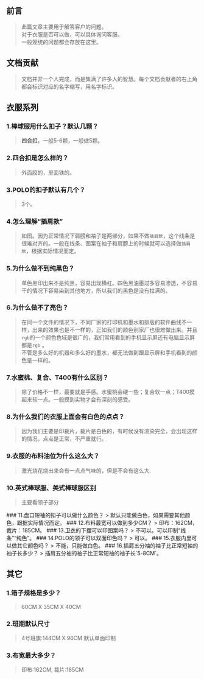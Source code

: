 ## 前言
> 此篇文章主要用于解答客户的问题。  
> 对于衣服是否可以做，可以具体询问客服。  
> 一般笼统的问题都会存放在这里。
## 文档贡献
> 文档并非一个人完成，而是集满了许多人的智慧。每个文档贡献者的右上角都会标识对应的名字缩写，用名字标识。

<Contribution :contributions="contributions"/>

<!-- 

 关于衣服

 -->
## 衣服系列
### 1.棒球服用什么扣子？默认几颗？<Badge type="tip" text="文叔" />
> **四合扣**，一般5-6颗，一般做5颗。
### 2.四合扣是怎么样的？<Badge type="tip" text="文叔" />
> 外面胶的，里面铁的。

<ReferenceData :ImageSrc="Images.SiHeKou.imgPath" :alias="Images.SiHeKou.imgAlias" />

### 3.POLO的扣子默认有几个？
> 3个。
### 4.怎么理解“插肩款”
<ReferenceData :ImageSrc="Images.ChaJian.imgPath" :alias="Images.ChaJian.imgAlias" />

> 如图。因为正常情况下肩膀和袖子是两部分，如果不做`插肩款`，这个线条是很难对齐的。一般在线条、图案在袖子和肩膀上的时候就可以选择做`插肩款`，根据实际情况而定。

### 5.为什么做不到纯黑色？<Badge type="tip" text="桃子姐" />
> 单色黑印出来不是纯黑，容易出现横杠。四色黑油墨过多容易渗透，不容易干的情况下容易染到其他地方，所以我们的黑色是没有拉满的。

### 6.为什么做不了亮色？<Badge type="tip" text="桃子姐" />
> 在同一个文件的情况下，不同厂家的打印机和墨水和排版的软件曲线不一样，出来的效果也是不一样的，正如我们的颜色别家厂也很难做出来。并且`rgb`的一个颜色色域是很广的，我们常用看到的手机显示屏还有电脑显示屏都是`rgb`  。  
> 不管是多么好的机器和多么好的墨水，都无法做到跟显示屏和手机看到的颜色是一样的。
### 7.水蜜桃、复合、T400有什么区别？<Badge type="tip" text="文叔" />
> 除了价格不一样，最要就是手感。水蜜桃会硬一些；复合软一点；T400摸起来软一点。一般摸到实物才会有深刻的感受。
### 8.为什么我们的衣服上面会有白色的点点？<Badge type="tip" text="文叔" />
> 因为我们主要是印裁片，裁片是白色的，有时候没有渲染完全，会出现这样的情况，点点是正常，不严重就行。
### 9.衣服的布料油位为什么这么大？<Badge type="tip" text="文叔" />
> 激光烧花烧出来会有一点点气味的，但是不会有这么大.
### 10.英式棒球服、美式棒球服区别<Badge type="tip" text="芹姐" />
> 主要看领子部分
<ReferenceData :ImageSrc="Images.BBaseball.imgPath" :alias="Images.BBaseball.imgAlias" />
<ReferenceData :ImageSrc="Images.UsaNaseball.imgPath" :alias="Images.UsaNaseball.imgAlias" />
### 11.盘口短袖的扣子可以做什么颜色？
> 默认只能做白色，如果需要其他颜色，跟据实际情况而定。
### 12.布料最宽可以做到多少CM？<Badge type="tip" text="文叔" />
> 印布：162CM，裁片：185CM。
### 13.卫衣的下摆可以印图案吗？<Badge type="tip" text="文叔" />
> 不可以。可以印制“线条”“纯色”。
### 14.POLO的领子可以双面印色吗？<Badge type="tip" text="文叔" />
> 可以。
### 15.衣服内里可以做其它颜色吗？<Badge type="tip" text="文叔" />
> 不能，只能做白色。
### 16.插肩五分袖的袖子比正常短袖的袖子长多少？<Badge type="tip" text="少军" />
> 插肩五分袖的袖子比正常短袖的袖子长`5-8CM`。
<!-- 

 关于出货

 -->
## 发货系列
### 1.打样什么时候可以做好？
> 正常情况第2天。
### 2.大货什么时候可以做好？
> 正常情况3天内，根据实际情况而定。
### 3.默认发什么快递？<Badge type="tip" text="军少" />
> 包中通。 有顺丰、德邦、壹米滴答、货拉拉、跨越、京东(客户约)。

<!-- 

 其它

 -->

## 其它
### 1.箱子规格是多少？
> 60CM X 35CM X 40CM
<ReferenceData :ImageSrc="Images.BoxSpecification.imgPath" :alias="Images.BoxSpecification.imgAlias" />

### 2.班期默认尺寸
> 4号班旗:144CM X 96CM 默认单面印制

### 3.布宽最大多少？<Badge type="tip" text="文叔" />
> 印布:162CM, 裁片:185CM

<script setup>
import { ref,onMounted  } from 'vue'
import { getImagesUrl } from '../components/sever/sever.js'
import { apiNumbers } from '../components/data/AllMaterial.js' // 素材数据

const Images = {
  SiHeKou: {
    imgPath: 'https://bu.dusays.com/2024/12/17/676057610c39f.png',
    imgAlias: '四合扣',
  },
  ChaJian: {
    imgPath: 'https://bu.dusays.com/2024/12/17/67605760d5425.png',
    imgAlias: '插肩款',
  },
  BoxSpecification: {
    imgPath: 'https://bu.dusays.com/2024/12/17/67605761b938d.png',
    imgAlias: '箱子规格',
  },
  BBaseball: {
    imgPath: 'https://bu.dusays.com/2024/12/17/676059757ef48.png',
    imgAlias: '英式棒球服',
  },
  UsaNaseball: {
    imgPath: 'https://bu.dusays.com/2024/12/17/676059759025d.png',
    imgAlias: '美式棒球服',
  },
};

const contributions = ref([]);
//使用localStorage缓存
const CACHE_KEY = 'contributions_cache'
const CACHE_EXPIRY = 24 * 60 * 60 * 1000 // 24小时的毫秒数

const getContributionsData = async () => {
  try {
    const res = await getImagesUrl(apiNumbers.Contribution)
    const cachedData = {
      data: res,
      timestamp: Date.now()
    }
    localStorage.setItem(CACHE_KEY, JSON.stringify(cachedData))
    return res
  } catch (error) {
    console.error('获取贡献者数据失败:', error)
    return []
  }
}

onMounted(async ()=> {
  // 尝试从缓存获取数据
  const cachedData = localStorage.getItem(CACHE_KEY)

  if (cachedData) {
    const { data, timestamp } = JSON.parse(cachedData)
    const isExpired = Date.now() - timestamp > CACHE_EXPIRY
    if (!isExpired) {
      // 使用缓存数据
      data.forEach(item => {
        contributions.value.push({
          url: item.url,
          name: item.name
        })
      })
      return
    }
  }

  // 缓存不存在或已过期，重新获取数据
  const newData = await getContributionsData()
  newData.forEach(item => {
    contributions.value.push({
      url: item.url,
      name: item.name
    })
  })
}) 



</script>
<style scope>
:root{
  --vp-badge-tip-border: transparent;
  --vp-badge-tip-text: rgb(50,229,0);
  --vp-badge-tip-bg: var(--vp-c-brand-soft);
}

img{
  border-radius:10px;
  margin: 10px 0;
}

sup{
  color: #00e500;
}
</style>